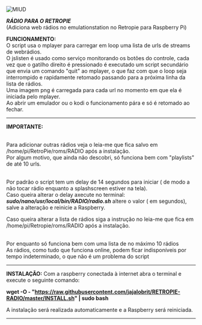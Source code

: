 ![MIUD](https://user-images.githubusercontent.com/52551379/65658298-7c801700-dffd-11e9-90a9-4f2dfca4dc93.png)



***RÁDIO PARA O RETROPIE***   
(Adiciona web rádios no emulationstation no Retropie para Raspberry Pi)


**FUNCIONAMENTO:**
<br />O script usa o mplayer para carregar em loop uma lista de urls de streams de webrádios. 
<br />O jslisten é usado como serviço monitorando os botões do controle, cada vez que o gatilho direito é pressionado é executado um script secundário que envia um comando "quit" ao mplayer, o que faz com que o loop seja interrompido e rapidamente retomado passando para  a próxima linha da lista de rádios.
<br />Uma imagem png é carregada para cada url no momento em que ela é iniciada pelo mplayer.
<br />Ao abrir um emulador ou o kodi o funcionamento pára e só é retomado ao fechar.

---------------------------------------------------------------------------------------------------------------------------------
**IMPORTANTE:**

<br />Para adicionar outras rádios veja o leia-me que fica salvo em /home/pi/RetroPie/roms/RADIO após a instalação.
<br />Por algum motivo, que ainda não descobri, só funciona bem com "playlists" de até 10 urls. 

<br />Por padrão o script tem um delay de 14 segundos para iniciar ( de modo a não tocar rádio enquanto a splashscreen estiver na tela).
<br />Caso queira alterar o delay axecute no terminal: ***sudo/nano/usr/local/bin/RADIO/radio.sh*** altere o valor ( em segundos), salve a alteração e reinicie a Raspberry.

Caso queira alterar a lista de rádios siga a instrução no leia-me que fica em /home/pi/Retropie/roms/RADIO após a instalação.

<br />Por enquanto só funciona bem com uma lista de no máximo 10 rádios
<br />As rádios, como tudo que funciona online, podem ficar indisponíveis por tempo indeterminado, o que não é um problema do script

 
----------------------------------------------------------------------------------------------------------------------------------


**INSTALAÇÃO:** 
Com a raspberry conectada à internet abra o terminal e execute o seguinte comando:
    
**wget -O - "https://raw.githubusercontent.com/jajalobrit/RETROPIE-RADIO/master/INSTALL.sh" | sudo bash**
    
A instalação será realizada automaticamente e a Raspberry será reiniciada.   

----------------------------------------------------------------------------------------------------------------------------------
